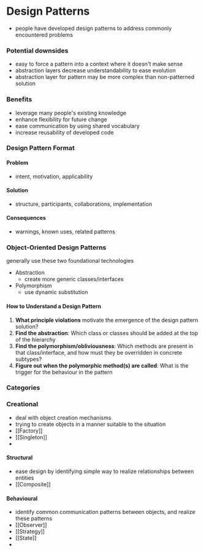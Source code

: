# Design Patterns
- people have developed design patterns to address commonly encountered problems

### Potential downsides
- easy to force a pattern into a context where it doesn't make sense
- abstraction layers decrease understandability to ease evolution
- abstraction layer for pattern may be more complex than non-patterned solution

### Benefits
- leverage many people's existing knowledge
- enhance flexibility for future change
- ease communication by using shared vocabulary
- increase reusability of developed code

### Design Pattern Format
#### Problem
- intent, motivation, applicability
#### Solution
- structure, participants, collaborations, implementation
#### Consequences
- warnings, known uses, related patterns

### Object-Oriented Design Patterns
generally use these two foundational technologies
- Abstraction
	- create more generic classes/interfaces
- Polymorphism
	- use dynamic substitution
#### How to Understand a Design Pattern
1. **What principle violations** motivate the emergence of the design pattern solution?
2. **Find the abstraction**: Which class or classes should be added at the top of the hierarchy
3. **Find the polymorphism/obliviousness**: Which methods are present in that class/interface, and how must they be overridden in concrete subtypes?
4. **Figure out when the polymorphic method(s) are called**: What is the trigger for the behaviour in the pattern
### Categories
### Creational
- deal with object creation mechanisms
- trying to create objects in a manner suitable to the situation
- [[Factory]]
- [[Singleton]]
- 
#### Structural
- ease design by identifying simple way to realize relationships between entities
- [[Composite]]
#### Behavioural
- identify common communication patterns between objects, and realize these patterns
- [[Observer]]
- [[Strategy]]
- [[State]]
- 
